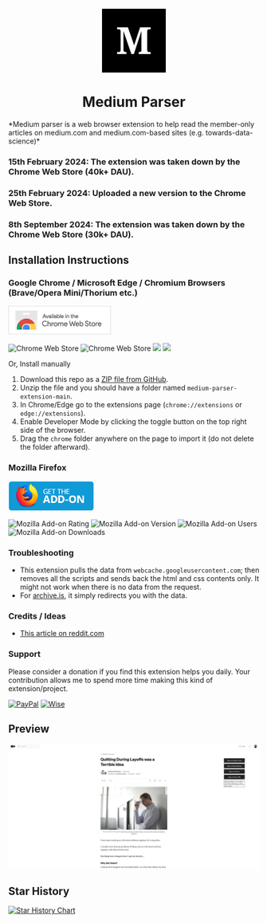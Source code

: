 <p align="center">
  <img src="./chrome/img/icon128.jpg" />
</p>

<h1 align="center">Medium Parser</h1>
*Medium parser is a web browser extension to help read the member-only articles on medium.com and medium.com-based sites (e.g. towards-data-science)*

### 15th February 2024: The extension was taken down by the Chrome Web Store (40k+ DAU).
### 25th February 2024: Uploaded a new version to the Chrome Web Store.
### 8th September 2024: The extension was taken down by the Chrome Web Store (30k+ DAU).

## Installation Instructions
### Google Chrome / Microsoft Edge / Chromium Browsers (Brave/Opera Mini/Thorium etc.)
[![Download from Chrome Web store](chrome/img/chrome.png)](https://chromewebstore.google.com/detail/medium-parser/bdkfodcnmgegolifeafnpbgjnjfohado) 

![Chrome Web Store](https://img.shields.io/chrome-web-store/rating-count/bdkfodcnmgegolifeafnpbgjnjfohado)
![Chrome Web Store](https://img.shields.io/chrome-web-store/rating/bdkfodcnmgegolifeafnpbgjnjfohado)
![](https://img.shields.io/chrome-web-store/v/bdkfodcnmgegolifeafnpbgjnjfohado.svg?style=flat-square)
![](https://img.shields.io/chrome-web-store/d/bdkfodcnmgegolifeafnpbgjnjfohado.svg?style=flat-square)

Or, Install manually
1. Download this repo as a [ZIP file from GitHub](https://github.com/Xatta-Trone/medium-parser-extension/archive/refs/heads/main.zip).
1. Unzip the file and you should have a folder named `medium-parser-extension-main`.
1. In Chrome/Edge go to the extensions page (`chrome://extensions` or `edge://extensions`).
1. Enable Developer Mode by clicking the toggle button on the top right side of the browser.
1. Drag the `chrome` folder anywhere on the page to import it (do not delete the folder afterward).


### Mozilla Firefox
[![Download from mozilla add-ons](chrome/img/firefox.png)](https://addons.mozilla.org/addon/medium-parser/) 

![Mozilla Add-on Rating](https://img.shields.io/amo/rating/medium-parser) 
![Mozilla Add-on Version](https://img.shields.io/amo/v/medium-parser)
![Mozilla Add-on Users](https://img.shields.io/amo/users/medium-parser)
![Mozilla Add-on Downloads](https://img.shields.io/amo/dw/medium-parser)



### Troubleshooting
* This extension pulls the data from `webcache.googleusercontent.com`; then removes all the scripts and sends back the html and css contents only. It might not work when there is no data from the request. 
* For [archive.is](https://archive.is/), it simply redirects you with the data. 

### Credits / Ideas
*  [This article on reddit.com](https://www.reddit.com/r/ChatGPT/comments/138jt64/you_can_read_medium_articles_for_free_using_bing/)

### Support 
Please consider a donation if you find this extension helps you daily.
Your contribution allows me to spend more time making this kind of extension/project.

[![PayPal](https://img.shields.io/badge/PayPal-00457C?style=for-the-badge&logo=paypal&logoColor=white)](https://www.paypal.com/paypalme/monzurulislam1112?country.x=US&locale.x=en_US) 
[![Wise](https://img.shields.io/badge/Wise-394e79?style=for-the-badge&logo=wise&logoColor=00B9FF)](https://wise.com/pay/me/mdmonzuruli4)

## Preview
<p align="center">
  <img src="./chrome/img/sample2.png" />
</p>

## Star History

[![Star History Chart](https://api.star-history.com/svg?repos=Xatta-Trone/medium-parser-extension&type=Date)](https://star-history.com/#Xatta-Trone/medium-parser-extension&Date)

